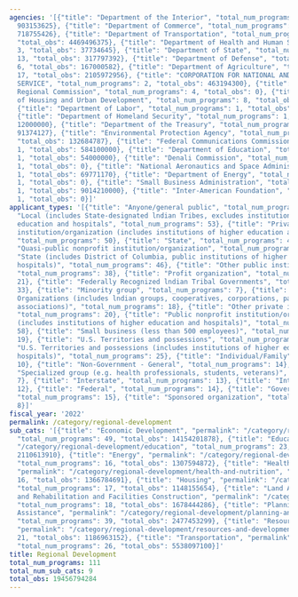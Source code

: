 ```yaml
---
agencies: '[{"title": "Department of the Interior", "total_num_programs": 15, "total_obs":
  903153625}, {"title": "Department of Commerce", "total_num_programs": 9, "total_obs":
  718755426}, {"title": "Department of Transportation", "total_num_programs": 13,
  "total_obs": 4469496375}, {"title": "Department of Health and Human Services", "total_num_programs":
  3, "total_obs": 37734645}, {"title": "Department of State", "total_num_programs":
  13, "total_obs": 317797392}, {"title": "Department of Defense", "total_num_programs":
  6, "total_obs": 167000582}, {"title": "Department of Agriculture", "total_num_programs":
  17, "total_obs": 2105972956}, {"title": "CORPORATION FOR NATIONAL AND COMMUNITY
  SERVICE", "total_num_programs": 2, "total_obs": 463194300}, {"title": "Appalachian
  Regional Commission", "total_num_programs": 4, "total_obs": 0}, {"title": "Department
  of Housing and Urban Development", "total_num_programs": 8, "total_obs": 106548899},
  {"title": "Department of Labor", "total_num_programs": 1, "total_obs": 209000000},
  {"title": "Department of Homeland Security", "total_num_programs": 1, "total_obs":
  12000000}, {"title": "Department of the Treasury", "total_num_programs": 3, "total_obs":
  91374127}, {"title": "Environmental Protection Agency", "total_num_programs": 9,
  "total_obs": 132684787}, {"title": "Federal Communications Commission", "total_num_programs":
  1, "total_obs": 584100000}, {"title": "Department of Education", "total_num_programs":
  1, "total_obs": 54000000}, {"title": "Denali Commission", "total_num_programs":
  1, "total_obs": 0}, {"title": "National Aeronautics and Space Administration", "total_num_programs":
  1, "total_obs": 69771170}, {"title": "Department of Energy", "total_num_programs":
  1, "total_obs": 0}, {"title": "Small Business Administration", "total_num_programs":
  1, "total_obs": 9014210000}, {"title": "Inter-American Foundation", "total_num_programs":
  1, "total_obs": 0}]'
applicant_types: '[{"title": "Anyone/general public", "total_num_programs": 16}, {"title":
  "Local (includes State-designated lndian Tribes, excludes institutions of higher
  education and hospitals", "total_num_programs": 53}, {"title": "Private nonprofit
  institution/organization (includes institutions of higher education and hospitals)",
  "total_num_programs": 50}, {"title": "State", "total_num_programs": 40}, {"title":
  "Quasi-public nonprofit institution/organization", "total_num_programs": 22}, {"title":
  "State (includes District of Columbia, public institutions of higher education and
  hospitals)", "total_num_programs": 46}, {"title": "Other public institution/organization",
  "total_num_programs": 38}, {"title": "Profit organization", "total_num_programs":
  21}, {"title": "Federally Recognized lndian Tribal Governments", "total_num_programs":
  33}, {"title": "Minority group", "total_num_programs": 7}, {"title": "Native American
  Organizations (includes lndian groups, cooperatives, corporations, partnerships,
  associations)", "total_num_programs": 18}, {"title": "Other private institutions/organizations",
  "total_num_programs": 20}, {"title": "Public nonprofit institution/organization
  (includes institutions of higher education and hospitals)", "total_num_programs":
  58}, {"title": "Small business (less than 500 employees)", "total_num_programs":
  19}, {"title": "U.S. Territories and possessions", "total_num_programs": 26}, {"title":
  "U.S. Territories and possessions (includes institutions of higher education and
  hospitals)", "total_num_programs": 25}, {"title": "Individual/Family", "total_num_programs":
  10}, {"title": "Non-Government - General", "total_num_programs": 14}, {"title":
  "Specialized group (e.g. health professionals, students, veterans)", "total_num_programs":
  7}, {"title": "Interstate", "total_num_programs": 13}, {"title": "Intrastate", "total_num_programs":
  12}, {"title": "Federal", "total_num_programs": 14}, {"title": "Government - General",
  "total_num_programs": 15}, {"title": "Sponsored organization", "total_num_programs":
  8}]'
fiscal_year: '2022'
permalink: /category/regional-development
sub_cats: '[{"title": "Economic Development", "permalink": "/category/regional-development/economic-development",
  "total_num_programs": 49, "total_obs": 14154201878}, {"title": "Education", "permalink":
  "/category/regional-development/education", "total_num_programs": 23, "total_obs":
  2110613910}, {"title": "Energy", "permalink": "/category/regional-development/energy",
  "total_num_programs": 16, "total_obs": 1307594872}, {"title": "Health and Nutrition",
  "permalink": "/category/regional-development/health-and-nutrition", "total_num_programs":
  16, "total_obs": 1366784691}, {"title": "Housing", "permalink": "/category/regional-development/housing",
  "total_num_programs": 17, "total_obs": 1148155654}, {"title": "Land Acquisition
  and Rehabilitation and Facilities Construction", "permalink": "/category/regional-development/land-acquisition-and-rehabilitation-and-facilities-construction",
  "total_num_programs": 18, "total_obs": 1678444286}, {"title": "Planning and Technical
  Assistance", "permalink": "/category/regional-development/planning-and-technical-assistance",
  "total_num_programs": 39, "total_obs": 2477453299}, {"title": "Resources and Development",
  "permalink": "/category/regional-development/resources-and-development", "total_num_programs":
  21, "total_obs": 1186963152}, {"title": "Transportation", "permalink": "/category/regional-development/transportation",
  "total_num_programs": 26, "total_obs": 5538097100}]'
title: Regional Development
total_num_programs: 111
total_num_sub_cats: 9
total_obs: 19456794284
---
```

